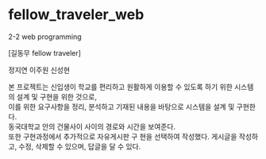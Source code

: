 # fellow_traveler_web
2-2 web programming

[길동무 fellow traveler]

정지연 이주원 신성현

본 프로젝트는 신입생이 학교를 편리하고 원활하게 이용할 수 있도록 하기 위한 시스템의 설계 및 구현을 위한 것으로,  
이를 위한 요구사항을 정리, 분석하고 기재된 내용을 바탕으로 시스템을 설계 및 구현한다.  
동국대학교 안의 건물사이 사이의 경로와 시간을 보여준다.  
또한 구현과정에서 추가적으로 자유게시판 구 현을 선택하여 작성했다. 게시글을 작성하고, 수정, 삭제할 수 있으며, 답글을 달 수 있다.  
